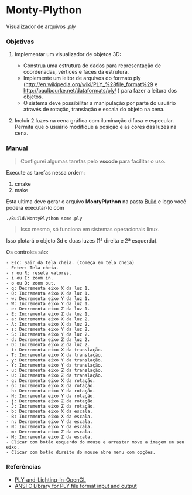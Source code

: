 # Monty-Plython

Visualizador de arquivos *.ply*


### Objetivos 

1. Implementar um visualizador de objetos 3D:
   - Construa uma estrutura de dados para representação de coordenadas, vértices e faces da estrutura.
   - Implemente um leitor de arquivos do formato ply (http://en.wikipedia.org/wiki/PLY_%28file_format%29 e http://paulbourke.net/dataformats/ply/ ) para fazer a leitura dos objetos.
   - O sistema deve possibilitar a manipulação por parte do usuário através de rotação, translação e escala do objeto na cena.

2. Incluir 2 luzes na cena gráfica com iluminação difusa e especular. Permita que o usuário modifique a posição e as cores das luzes na cena.

### Manual

>Configurei algumas tarefas pelo **vscode** para facilitar o uso.

Execute as tarefas nessa ordem:

1. cmake
2. make

Esta ultima deve gerar o arquivo **MontyPlython** na pasta [Build](https://github.com/aretw0/Monty-Plython/tree/master/Build) e logo você poderá executar-lo com           
        
    ./Build/MontyPlython some.ply

>Isso mesmo, só funciona em sistemas operacionais linux.

Isso plotará o objeto 3d e duas luzes (1ª direita e 2ª esquerda).

Os controles são:

    - Esc: Sair da tela cheia. (Começa em tela cheia)
    - Enter: Tela cheia.
    - r ou R: reseta valores.
    - i ou I: zoom in.
    - o ou O: zoom out.
    - q: Decrementa eixo X da luz 1.
    - Q: Incrementa eixo X da luz 1.
    - w: Decrementa eixo Y da luz 1.
    - W: Incrementa eixo Y da luz 1.
    - e: Decrementa eixo Z da luz 1.
    - E: Incrementa eixo Z da luz 1.
    - a: Decrementa eixo X da luz 2.
    - A: Incrementa eixo X da luz 2.
    - s: Decrementa eixo Y da luz 2.
    - S: Incrementa eixo Y da luz 2.
    - d: Decrementa eixo Z da luz 2.
    - D: Incrementa eixo Z da luz 2.
    - t: Decrementa eixo X da translação.
    - T: Incrementa eixo X da translação.
    - y: Decrementa eixo Y da translação.
    - Y: Incrementa eixo Y da translação.
    - u: Decrementa eixo Z da translação.
    - U: Incrementa eixo Z da translação.
    - g: Decrementa eixo X da rotação.
    - G: Incrementa eixo X da rotação.
    - h: Decrementa eixo Y da rotação.
    - H: Incrementa eixo Y da rotação.
    - j: Decrementa eixo Z da rotação.
    - J: Incrementa eixo Z da rotação.
    - b: Decrementa eixo X da escala.
    - B: Incrementa eixo X da escala.
    - n: Decrementa eixo Y da escala.
    - N: Incrementa eixo Y da escala.
    - m: Decrementa eixo Z da escala.
    - M: Incrementa eixo Z da escala.
    - Clicar com botão esquerdo do mouse e arrastar move a imagem em seu eixo.
    - Clicar com botão direito do mouse abre menu com opções.


### Referências

- [PLY-and-Lighting-In-OpenGL](https://github.com/tarun1325/PLY-and-Lighting-In-OpenGL)
- [ANSI C Library for PLY file format input and output](http://w3.impa.br/~diego/software/rply/)
